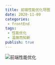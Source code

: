 ```yaml
---
title: 前端性能优化导图
date: 2020-11-09
categories:
 - frontEnd
tags:
 - 性能优化
 - 温故而知新
publish: true
---
```


![前端性能优化](https://gitee.com/wavedanger/blog-picgo/raw/master/img/%E6%80%A7%E8%83%BD%E4%BC%98%E5%8C%96.jpg)

